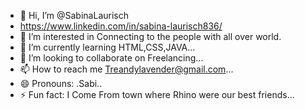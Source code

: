 - 👋 Hi, I’m @SabinaLaurisch
- https://www.linkedin.com/in/sabina-laurisch836/
- 👀 I’m interested in Connecting to the people with all over world.
- 🌱 I’m currently learning HTML,CSS,JAVA...
- 💞️ I’m looking to collaborate on Freelancing...
- 📫 How to reach me Treandylavender@gmail.com...
- 😄 Pronouns: .Sabi..
- ⚡ Fun fact: I Come From town where Rhino were our best friends...

<!---
SabinaLaurisch/SabinaLaurisch is a ✨ special ✨ repository because its `README.md` (this file) appears on your GitHub profile.
You can click the Preview link to take a look at your changes.
--->
